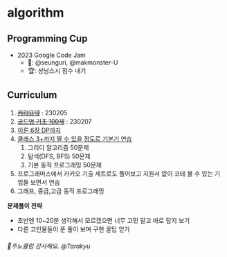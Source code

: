 # algorithm

## Programming Cup
- 2023 Google Code Jam
  - 👥: @seunguri, @makmonster-U
  - 🏆: 상남스시 점수 내기

## Curriculum

1. ~~[커리요약](https://www.youtube.com/watch?v=ukkLCl9yBvE)~~ : 230205
2. ~~[코드업 기초 100제](https://www.codeup.kr/problemsetsol.php?psid=33)~~ : 230207
3. [이론 6장  DP까지](https://www.youtube.com/playlist?list=PLRx0vPvlEmdAghTr5mXQxGpHjWqSz0dgC)
4. [클래스 3+까지 딸 수 있을 정도로 기본기 연습](https://solved.ac/class)
   1. 그리디 알고리즘 50문제
   2. 탐색(DFS, BFS) 50문제
   3. 기본 동적 프로그래밍 50문제
5. 프로그래머스에서 카카오 기출 세트로도 풀어보고 지원서 없이 코테 볼 수 있는 기업들 보면서 연습
6. 그래프, 중급,고급 동적 프로그래밍

**문제풀이 전략**
- 초반엔 10~20분 생각해서 모르겠으면 너무 고민 말고 바로 답지 보기
- 다른 고인물들이 푼 풀이 보며 구현 꿀팁 얻기

###### 🙇주노큘럼 감사해요. @Tarakyu